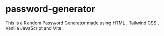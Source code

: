 # password-generator
This is a Random Password Generator made using HTML , Tailwind CSS , Vanilla JavaScript and Vite.
